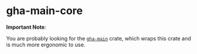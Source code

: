 # gha-main-core

**Important Note**:

You are probably looking for the [`gha-main`](https://docs.rs/gha-main) crate, which wraps this crate and is much more ergonomic to use.